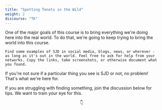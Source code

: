```yaml
---
title: "Spotting Tenets in the Wild"
weight: 2
discourse: "TK"
---
```


One of the major goals of this course is to bring everything we're doing here into the real world. To do that, we're going to keep trying to bring the world into this course.

```
Find some examples of SJD in social media, blogs, news, or wherever - as long as it's out in the world. Feel free to ask for help from your networks. Copy the links, take screenshots, or otherwise document what you found.
```

If you're not sure if a particular thing you see is SJD or not, no problem! That's what we're here for.

If you are struggling with finding something, join the discussion below for tips. We want to train your eye for this.

<center>👇</center>
